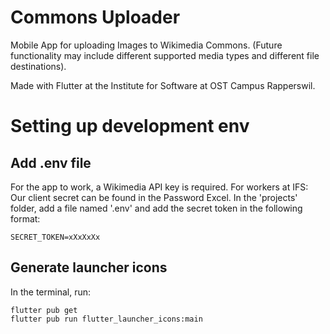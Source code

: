# Commons Uploader
Mobile App for uploading Images to Wikimedia Commons. (Future functionality may include different supported media types and different file destinations).

Made with Flutter at the Institute for Software at OST Campus Rapperswil.

# Setting up development env

## Add .env file
For the app to work, a Wikimedia API key is required. For workers at IFS: Our client secret can be found in the Password Excel.
In the 'projects' folder, add a file named '.env' and add the secret token in the following format:
```
SECRET_TOKEN=xXxXxXx
```

## Generate launcher icons

In the terminal, run:
```
flutter pub get
flutter pub run flutter_launcher_icons:main
```